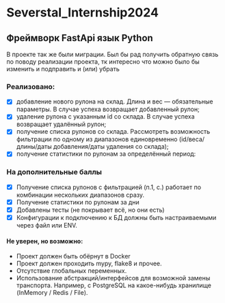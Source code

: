 # Severstal_Internship2024

## Фреймворк FastApi язык Python

В проекте так же были миграции.
Был бы рад получить обратную связь по поводу реализации проекта, тк интересно что можно было бы изменить и подправить и (или) убрать

### Реализовано:
- [x] добавление нового рулона на склад. Длина и вес — обязательные параметры. В случае успеха возвращает добавленный рулон;
- [x] удаление рулона с указанным id со склада. В случае успеха возвращает удалённый рулон;
- [x] получение списка рулонов со склада. Рассмотреть возможность фильтрации по одному из диапазонов единовременно (id/веса/длины/даты добавления/даты удаления со склада);
- [x] получение статистики по рулонам за определённый период:
### На дополнительные баллы 
- [x] Получение списка рулонов с фильтрацией (п.1, с.) работает по комбинации нескольких диапазонов сразу.
- [x] Получение статистики по рулонам за дни
- [x] Добавлены тесты (не покрывает всё, но они есть)
- [x] Конфигурации к подключению к БД должны быть настраиваемыми через файл или ENV.
#### Не уверен, но возможно:
- Проект должен быть обёрнут в Docker
- Проект должен проходить mypy, flake8 и прочее.
- Отсутствие глобальных переменных.
- Использование абстракций/интерфейсов для возможной замены транспорта. Например, 
с PostgreSQL на какое-нибудь хранилище (InMemory / Redis / File).
